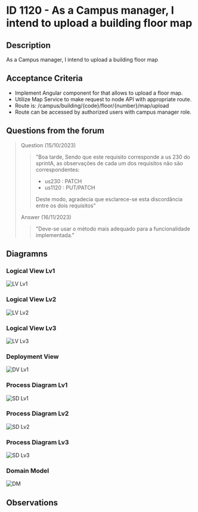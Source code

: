 # ID 1120 - As a Campus manager, I intend to upload a building floor map

## Description
As a Campus manager, I intend to upload a building floor map

## Acceptance Criteria

* Implement Angular component for that allows to upload a floor map.
* Utilize Map Service to make request to node API with appropriate route.
* Route is: /campus/building/{code}/floor/{number}/map/upload
* Route can be accessed by authorized users with campus manager role.

## Questions from the forum

> 
> Question (15/10/2023)
> > "Boa tarde,
Sendo que este requisito corresponde a us 230 do sprintA, as observações de cada um dos requisitos não são correspondentes:
>> - us230 : PATCH
>> - us1120 : PUT/PATCH <br>
>>
>> Deste modo, agradecia que esclarece-se esta discordância entre os dois requisitos" <br>
>
> Answer (16/11/2023)
> > "Deve-se usar o método mais adequado para a funcionalidade implementada." <br>


## Diagramns

### Logical View Lv1
![LV Lv1](../../diagrams/level1/Logical%20View%20Lv1.svg)

### Logical View Lv2
![LV Lv2](../../diagrams/level2/Logical%20View%20Lv2.svg)

### Logical View Lv3
![LV Lv3](../../diagrams/level3/Logical%20View%20Lv3%20(Campus%20Management).svg)

### Deployment View
![DV Lv1](../../diagrams/Deployment%20View.svg)

### Process Diagram Lv1
![SD Lv1](./SD%20Lv1.svg)

### Process Diagram Lv2
![SD Lv2](./SD%20Lv2.svg)

### Process Diagram Lv3
![SD Lv3](./SD%20Lv3.svg)

### Domain Model
![DM](../../diagrams/DM.png)

## Observations